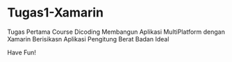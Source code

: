 # Tugas1-Xamarin
Tugas Pertama Course Dicoding Membangun Aplikasi MultiPlatform dengan Xamarin 
Berisikasn Aplikasi Pengitung Berat Badan Ideal 

Have Fun!
